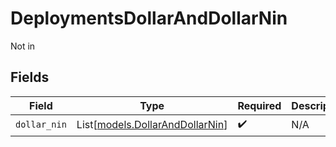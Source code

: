 # DeploymentsDollarAndDollarNin

Not in


## Fields

| Field                                                              | Type                                                               | Required                                                           | Description                                                        |
| ------------------------------------------------------------------ | ------------------------------------------------------------------ | ------------------------------------------------------------------ | ------------------------------------------------------------------ |
| `dollar_nin`                                                       | List[[models.DollarAndDollarNin](../models/dollaranddollarnin.md)] | :heavy_check_mark:                                                 | N/A                                                                |